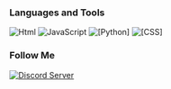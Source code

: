 ### Languages and Tools
![Html](https://img.shields.io/badge/-Html-FF4500?style=for-the-badge&logo=html&logoColor=FF4500)
![JavaScript](https://img.shields.io/badge/-JavaScript-FFA500?style=for-the-badge&logo=JavaScript&logoColor=E9D54D)
![[Python]](https://img.shields.io/badge/-Python-E6E6FA?style=for-the-badge&logo=python&logoColor=0000FF)
![[CSS]](https://img.shields.io/badge/-CSS-E6E6FA?style=for-the-badge&logo=css&logoColor=0000FF)

### Follow Me
[![Discord Server](https://img.shields.io/badge/-Discord-00CED1?style=for-the-badge&logo=Discord&logoColor=4682B4)](https://gamesserver.cf)
